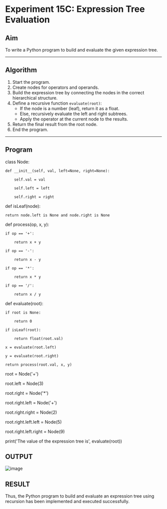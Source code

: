 # Experiment 15C: Expression Tree Evaluation

## Aim
To write a Python program to build and evaluate the given expression tree.

---

## Algorithm

1. Start the program.
2. Create nodes for operators and operands.
3. Build the expression tree by connecting the nodes in the correct hierarchical structure.
4. Define a recursive function `evaluate(root)`:
   - If the node is a number (leaf), return it as a float.
   - Else, recursively evaluate the left and right subtrees.
   - Apply the operator at the current node to the results.
5. Return the final result from the root node.
6. End the program.

---

## Program

class Node:

    def __init__(self, val, left=None, right=None):
    
        self.val = val
        
        self.left = left
        
        self.right = right
        

def isLeaf(node):

    return node.left is None and node.right is None
    

def process(op, x, y):

    if op == '+':
    
        return x + y
        
    if op == '-':
    
        return x - y
        
    if op == '*':
    
        return x * y
        
    if op == '/':
    
        return x / y
        

def evaluate(root):

    if root is None:
    
        return 0

    if isLeaf(root):
    
        return float(root.val)
    
    x = evaluate(root.left)
    
    y = evaluate(root.right)
    
    return process(root.val, x, y)
    

root = Node('+')

root.left = Node(3)

root.right = Node('*')

root.right.left = Node('+')

root.right.right = Node(2)

root.right.left.left = Node(5)

root.right.left.right = Node(9)


print('The value of the expression tree is', evaluate(root))


## OUTPUT
![image](https://github.com/user-attachments/assets/15f072d2-cf5d-4a1f-8875-cd9bbbe67873)


## RESULT
Thus, the Python program to build and evaluate an expression tree using recursion has been implemented and executed successfully.
